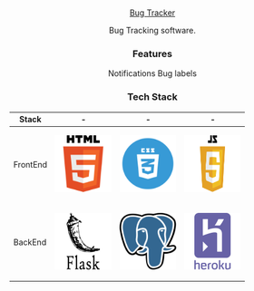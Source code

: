 <br />
<p align="center">
  <a href="https://bugtracker-stage.herokuapp.com/">
    Bug Tracker
  </a>


  <p align="center">
    

  </p>
</p>

<p align="center">Bug Tracking software.</p>

<div align ="center">
<h3>Features </h3>
Notifications
Bug labels
</div>

<div align ="center">
<h3> Tech Stack </h3>

| Stack    | -                                                                                          | -                                                                                                 | -                                                                                          |
| -------- | ------------------------------------------------------------------------------------------ | ------------------------------------------------------------------------------------------------- | ------------------------------------------------------------------------------------------ |
| FrontEnd | <p align="center"><img src="static/img/html_logo.png" width="100" height="100"> <br /></p> | <p align="center"><img src="static/img/css_logo.png" width="100" height="100"> <br /></p>         | <p align="center"><img src="static/img/js_logo.png" width="100" height="100"> <br /></p>   |
| BackEnd  | <p align="center"><img src="static/img/flask_logo.png" width="100" height="100"> <br /></p>| <p align="center"><img src="static/img/postgresql_logo.png" width="100" height="100"> <br /></p> | <p align="center"><img src="static/img/heroku_logo.png" width="100" height="100"> <br /></p>|